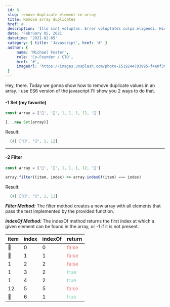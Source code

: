 ```yaml
---
 id: 6
 slug: remove-duplicate-element-in-array
 title: Remove array duplicates
 href: #
 description: 'Illo sint voluptas. Error voluptates culpa eligendi. Hic vel totam vitae illo. Non aliquid explicabo necessitatibus unde. Sed exercitationem placeat consectetur nulla deserunt vel iusto corrupti dicta laboris incididunt.'
 date: 'February 05, 2021'
 datetime: '2021-02-05'
 category: { title: 'Javascript', href: '#' }
 author: {
     name: 'Michael Foster',
     role: 'Co-Founder / CTO',
     href: '#',
     imageUrl: 'https://images.unsplash.com/photo-1519244703995-f4e0f30006d5?ixlib=rb-1.2.1&ixid=eyJhcHBfaWQiOjEyMDd9&auto=format&fit=facearea&facepad=2&w=256&h=256&q=80',
 }
---
```


Hey, there. Today we gonna show how to remove duplicate values in an array. I use ES6 version of the javascript I'll show you 2 ways to do that.

#### -1 Set (my favorite)
```js 
const array = ['🥐', '🥖', 1, 1, 1, 12, '🥖']

[...new Set(array)]

```

Result:

```js
  (4) ["🥐", "🥖", 1, 12]
```

---

#### -2 Filter
```js 
const array = ['🥐', '🥖', 1, 1, 1, 12, '🥖']

array.filter((item, index) => array.indexOf(item) === index)
```

Result:

```js
  (4) ["🥐", "🥖", 1, 12]
```

 ***Filter Method:***
The filter method creates a new array with all elements that pass the test implemented by the provided function.

***indexOf Method:***
The indexOf method returns the first index at which a given element can be found in the array, or -1 if it is not present.

| item | index | indexOf | return |
| ---- | ----- | ------- | ------ |
|  🥐  |  0    |   0     |<span style="color: #e97878"> false</span>  |
| 🥖   | 1    |   1      |<span style="color: #e97878">false </span> |
| 1   |   2   |   2     | <span style="color: #e97878">false </span>  |
| 1   |   3   |   2     | <span style="color: #75cfb8">true  </span>  |
| 1   |   4   |   2     | <span style="color: #75cfb8">true  </span>  |
| 12  |   5   |   5     | <span style="color: #e97878">false </span>  |
| 🥖  |   6   |   1     | <span style="color: #75cfb8">true  </span>  |
